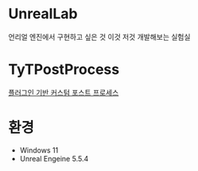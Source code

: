 # UnrealLab
언리얼 엔진에서 구현하고 싶은 것 이것 저것 개발해보는 실험실

# TyTPostProcess
[플러그인 기반 커스텀 포스트 프로세스](https://github.com/tyt0815/UnrealLab/tree/main/Plugins/TyTPostProcess)


# 환경
- Windows 11
- Unreal Engeine 5.5.4